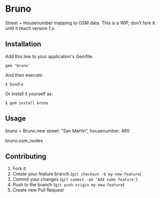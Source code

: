 # Bruno

Street + Housenumber mapping to OSM data. This is a WIP, don't fork it until it reach version 1.x.

## Installation

Add this line to your application's Gemfile:

    gem 'bruno'

And then execute:

    $ bundle

Or install it yourself as:

    $ gem install bruno

## Usage

bruno = Bruno.new street: "San Martin", housenumber: 460

bruno.osm_nodes

## Contributing

1. Fork it
2. Create your feature branch (`git checkout -b my-new-feature`)
3. Commit your changes (`git commit -am 'Add some feature'`)
4. Push to the branch (`git push origin my-new-feature`)
5. Create new Pull Request
